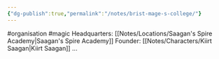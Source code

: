 ```yaml
---
{"dg-publish":true,"permalink":"/notes/brist-mage-s-college/"}
---
```


#organisation #magic 
Headquarters: [[Notes/Locations/Saagan's Spire Academy\|Saagan's Spire Academy]]
Founder: [[Notes/Characters/Kiirt Saagan\|Kiirt Saagan]] ... 
